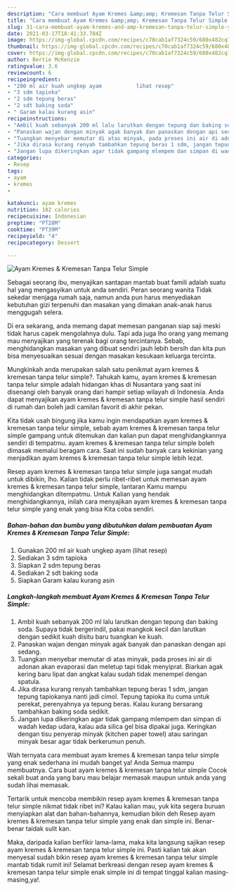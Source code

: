 ```yaml
---
description: "Cara membuat Ayam Kremes &amp;amp; Kremesan Tanpa Telur Simple yang enak Untuk Jualan"
title: "Cara membuat Ayam Kremes &amp;amp; Kremesan Tanpa Telur Simple yang enak Untuk Jualan"
slug: 31-cara-membuat-ayam-kremes-and-amp-kremesan-tanpa-telur-simple-yang-enak-untuk-jualan
date: 2021-03-17T18:41:33.784Z
image: https://img-global.cpcdn.com/recipes/c70cab1af7324c59/680x482cq70/ayam-kremes-kremesan-tanpa-telur-simple-foto-resep-utama.jpg
thumbnail: https://img-global.cpcdn.com/recipes/c70cab1af7324c59/680x482cq70/ayam-kremes-kremesan-tanpa-telur-simple-foto-resep-utama.jpg
cover: https://img-global.cpcdn.com/recipes/c70cab1af7324c59/680x482cq70/ayam-kremes-kremesan-tanpa-telur-simple-foto-resep-utama.jpg
author: Bertie McKenzie
ratingvalue: 3.6
reviewcount: 6
recipeingredient:
- "200 ml air kuah ungkep ayam           lihat resep"
- "3 sdm tapioka"
- "2 sdm tepung beras"
- "2 sdt baking soda"
- " Garam kalau kurang asin"
recipeinstructions:
- "Ambil kuah sebanyak 200 ml lalu larutkan dengan tepung dan baking soda. Supaya tidak bergerindil, pakai mangkok kecil dan larutkan dengan sedikit kuah disitu baru tuangkan ke kuah."
- "Panaskan wajan dengan minyak agak banyak dan panaskan dengan api sedang."
- "Tuangkan menyebar memutar di atas minyak, pada proses ini air di adonan akan evaporasi dan meletup tapi tidak menyiprat. Biarkan agak kering baru lipat dan angkat kalau sudah tidak menempel dengan spatula."
- "Jika dirasa kurang renyah tambahkan tepung beras 1 sdm, jangan tepung tapiokanya nanti jadi cimol. Tepung tapioka itu cuma untuk perekat, perenyahnya ya tepung beras. Kalau kurang bersarang tambahkan baking soda sedikit."
- "Jangan lupa dikeringkan agar tidak gampang mlempem dan simpan di wadah kedap udara, kalau ada silica gel bisa dipakai juga. Keringkan dengan tisu penyerap minyak (kitchen paper towel) atau saringan minyak besar agar tidak berkerumun penuh."
categories:
- Resep
tags:
- ayam
- kremes
- 

katakunci: ayam kremes  
nutrition: 182 calories
recipecuisine: Indonesian
preptime: "PT28M"
cooktime: "PT39M"
recipeyield: "4"
recipecategory: Dessert

---
```



![Ayam Kremes &amp; Kremesan Tanpa Telur Simple](https://img-global.cpcdn.com/recipes/c70cab1af7324c59/680x482cq70/ayam-kremes-kremesan-tanpa-telur-simple-foto-resep-utama.jpg)

Sebagai seorang ibu, menyajikan santapan mantab buat famili adalah suatu hal yang mengasyikan untuk anda sendiri. Peran seorang  wanita Tidak sekedar menjaga rumah saja, namun anda pun harus menyediakan kebutuhan gizi terpenuhi dan masakan yang dimakan anak-anak harus menggugah selera.

Di era  sekarang, anda memang dapat memesan panganan siap saji meski tidak harus capek mengolahnya dulu. Tapi ada juga lho orang yang memang mau menyajikan yang terenak bagi orang tercintanya. Sebab, menghidangkan masakan yang dibuat sendiri jauh lebih bersih dan kita pun bisa menyesuaikan sesuai dengan masakan kesukaan keluarga tercinta. 



Mungkinkah anda merupakan salah satu penikmat ayam kremes &amp; kremesan tanpa telur simple?. Tahukah kamu, ayam kremes &amp; kremesan tanpa telur simple adalah hidangan khas di Nusantara yang saat ini disenangi oleh banyak orang dari hampir setiap wilayah di Indonesia. Anda dapat menyajikan ayam kremes &amp; kremesan tanpa telur simple hasil sendiri di rumah dan boleh jadi camilan favorit di akhir pekan.

Kita tidak usah bingung jika kamu ingin mendapatkan ayam kremes &amp; kremesan tanpa telur simple, sebab ayam kremes &amp; kremesan tanpa telur simple gampang untuk ditemukan dan kalian pun dapat menghidangkannya sendiri di tempatmu. ayam kremes &amp; kremesan tanpa telur simple boleh dimasak memalui beragam cara. Saat ini sudah banyak cara kekinian yang menjadikan ayam kremes &amp; kremesan tanpa telur simple lebih lezat.

Resep ayam kremes &amp; kremesan tanpa telur simple juga sangat mudah untuk dibikin, lho. Kalian tidak perlu ribet-ribet untuk memesan ayam kremes &amp; kremesan tanpa telur simple, lantaran Kamu mampu menghidangkan ditempatmu. Untuk Kalian yang hendak menghidangkannya, inilah cara menyajikan ayam kremes &amp; kremesan tanpa telur simple yang enak yang bisa Kita coba sendiri.

<!--inarticleads1-->

##### Bahan-bahan dan bumbu yang dibutuhkan dalam pembuatan Ayam Kremes &amp; Kremesan Tanpa Telur Simple:

1. Gunakan 200 ml air kuah ungkep ayam           (lihat resep)
1. Sediakan 3 sdm tapioka
1. Siapkan 2 sdm tepung beras
1. Sediakan 2 sdt baking soda
1. Siapkan  Garam kalau kurang asin




<!--inarticleads2-->

##### Langkah-langkah membuat Ayam Kremes &amp; Kremesan Tanpa Telur Simple:

1. Ambil kuah sebanyak 200 ml lalu larutkan dengan tepung dan baking soda. Supaya tidak bergerindil, pakai mangkok kecil dan larutkan dengan sedikit kuah disitu baru tuangkan ke kuah.
1. Panaskan wajan dengan minyak agak banyak dan panaskan dengan api sedang.
1. Tuangkan menyebar memutar di atas minyak, pada proses ini air di adonan akan evaporasi dan meletup tapi tidak menyiprat. Biarkan agak kering baru lipat dan angkat kalau sudah tidak menempel dengan spatula.
1. Jika dirasa kurang renyah tambahkan tepung beras 1 sdm, jangan tepung tapiokanya nanti jadi cimol. Tepung tapioka itu cuma untuk perekat, perenyahnya ya tepung beras. Kalau kurang bersarang tambahkan baking soda sedikit.
1. Jangan lupa dikeringkan agar tidak gampang mlempem dan simpan di wadah kedap udara, kalau ada silica gel bisa dipakai juga. Keringkan dengan tisu penyerap minyak (kitchen paper towel) atau saringan minyak besar agar tidak berkerumun penuh.




Wah ternyata cara membuat ayam kremes &amp; kremesan tanpa telur simple yang enak sederhana ini mudah banget ya! Anda Semua mampu membuatnya. Cara buat ayam kremes &amp; kremesan tanpa telur simple Cocok sekali buat anda yang baru mau belajar memasak maupun untuk anda yang sudah lihai memasak.

Tertarik untuk mencoba membikin resep ayam kremes &amp; kremesan tanpa telur simple nikmat tidak ribet ini? Kalau kalian mau, yuk kita segera buruan menyiapkan alat dan bahan-bahannya, kemudian bikin deh Resep ayam kremes &amp; kremesan tanpa telur simple yang enak dan simple ini. Benar-benar taidak sulit kan. 

Maka, daripada kalian berfikir lama-lama, maka kita langsung sajikan resep ayam kremes &amp; kremesan tanpa telur simple ini. Pasti kalian tak akan menyesal sudah bikin resep ayam kremes &amp; kremesan tanpa telur simple mantab tidak rumit ini! Selamat berkreasi dengan resep ayam kremes &amp; kremesan tanpa telur simple enak simple ini di tempat tinggal kalian masing-masing,ya!.

